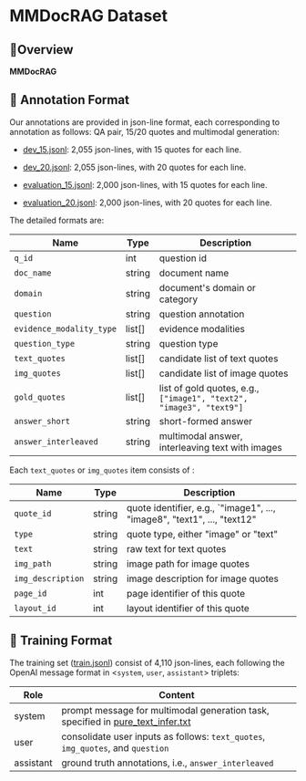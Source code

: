 # MMDocRAG Dataset



## :low_brightness:Overview

**MMDocRAG** 




## :high_brightness: ​Annotation Format

Our annotations are provided in json-line format, each corresponding to annotation as follows: QA pair, 15/20 quotes and multimodal generation:

- [dev_15.jsonl](https://github.com/MMDocRAG/MMDocRAG/blob/main/dataset/dev_15.jsonl): 2,055 json-lines, with 15 quotes for each line.

- [dev_20.jsonl](https://github.com/MMDocRAG/MMDocRAG/blob/main/dataset/dev_20.jsonl): 2,055 json-lines, with 20 quotes for each line.

- [evaluation_15.jsonl](https://github.com/MMDocRAG/MMDocRAG/blob/main/dataset/evaluation_15.jsonl): 2,000 json-lines, with 15 quotes for each line.

- [evaluation_20.jsonl](https://github.com/MMDocRAG/MMDocRAG/blob/main/dataset/evaluation_20.jsonl): 2,000 json-lines, with 20 quotes for each line.

The detailed formats are:

| Name                     | Type   | Description                                                  |
| ------------------------ | ------ | ------------------------------------------------------------ |
| `q_id`                   | int    | question id                                                  |
| `doc_name`               | string | document name                                                |
| `domain`                 | string | document's domain or category                                |
| `question`               | string | question annotation                                          |
| `evidence_modality_type` | list[] | evidence modalities                                          |
| `question_type`          | string | question type                                                |
| `text_quotes`            | list[] | candidate list of text quotes                                |
| `img_quotes`             | list[] | candidate list of image quotes                               |
| `gold_quotes`            | list[] | list of gold quotes, e.g., `["image1", "text2", "image3", "text9"]` |
| `answer_short`           | string | short-formed answer                                          |
| `answer_interleaved`     | string | multimodal answer, interleaving text with images             |

Each `text_quotes` or  `img_quotes` item consists of :

| Name              | Type   | Description                                                  |
| ----------------- | ------ | ------------------------------------------------------------ |
| `quote_id`        | string | quote identifier, e.g., `"image1", ..., "image8", "text1", ..., "text12" |
| `type`            | string | quote type, either "image" or "text"                         |
| `text`            | string | raw text for text quotes                                     |
| `img_path`        | string | image path for image quotes                                  |
| `img_description` | string | image description for image quotes                           |
| `page_id`         | int    | page identifier of this quote                                |
| `layout_id`       | int    | layout identifier of this quote                              |



## :high_brightness: ​Training Format

The training set ([train.jsonl](https://github.com/MMDocRAG/MMDocRAG/blob/main/dataset/train.jsonl)) consist of 4,110 json-lines, each following the OpenAI message format in <`system`, `user`, `assistant`> triplets:

| Role      | Content                                                      |
| --------- | ------------------------------------------------------------ |
| system    | prompt message for multimodal generation task, specified in [pure_text_infer.txt](https://github.com/MMDocRAG/MMDocRAG/blob/main/prompt_bank/pure_text_infer.txt) |
| user      | consolidate user inputs as follows: `text_quotes`, `img_quotes`, and `question` |
| assistant | ground truth annotations, i.e., `answer_interleaved`         |
